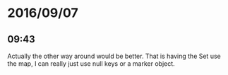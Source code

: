 # 2016/09/07

## 09:43

Actually the other way around would be better. That is having the Set use the
map, I can really just use null keys or a marker object.

